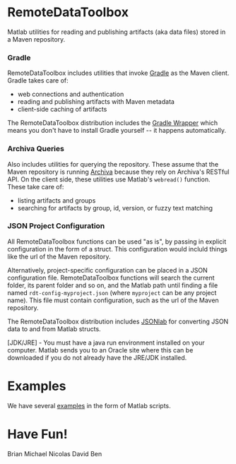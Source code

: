 # RemoteDataToolbox
Matlab utilities for reading and publishing artifacts (aka data files) stored in a Maven repository.

### Gradle
RemoteDataToolbox includes utilities that invoke [Gradle](http://gradle.org/) as the Maven client.  Gradle takes care of:
 * web connections and authentication
 * reading and publishing artifacts with Maven metadata
 * client-side caching of artifacts

The RemoteDataToolbox distribution includes the [Gradle Wrapper](https://docs.gradle.org/current/userguide/gradle_wrapper.html) which means you don't have to install Gradle yourself -- it happens automatically.

### Archiva Queries
Also includes utilities for querying the repository.  These assume that the Maven repository is running [Archiva](https://archiva.apache.org/index.cgi) because they rely on Archiva's RESTful API.  On the client side, these utilities use Matlab's `webread()` function.  These take care of:
 * listing artifacts and groups
 * searching for artifacts by group, id, version, or fuzzy text matching

### JSON Project Configuration
All RemoteDataToolbox functions can be used "as is", by passing in explicit configuration in the form of a struct.  This configuration would incluld things like the url of the Maven repository.

Alternatively, project-specific configuration can be placed in a JSON configuration file.  RemoteDataToolbox functions will search the current folder, its parent folder and so on, and the Matlab path until finding a file named `rdt-config-myproject.json` (where `myproject` can be any project name).  This file must contain configuration, such as the url of the Maven repository.

The RemoteDataToolbox distribution includes [JSONlab](http://www.mathworks.com/matlabcentral/fileexchange/33381-jsonlab--a-toolbox-to-encode-decode-json-files-in-matlab-octave) for converting JSON data to and from Matlab structs.

[JDK/JRE] - You must have a java run environment installed on your computer. Matlab sends you to an Oracle site where this can be downloaded if you do not already have the JRE/JDK installed.

# Examples
We have several [examples](https://github.com/isetbio/RemoteDataToolbox/tree/master/examples) in the form of Matlab scripts.

# Have Fun!
Brian
Michael
Nicolas
David
Ben
